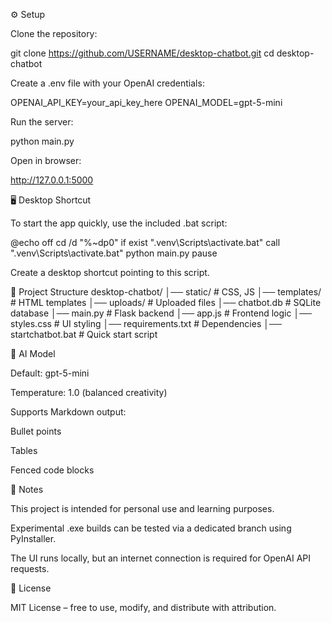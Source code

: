 ⚙️ Setup

Clone the repository:

git clone https://github.com/USERNAME/desktop-chatbot.git
cd desktop-chatbot


Create a .env file with your OpenAI credentials:

OPENAI_API_KEY=your_api_key_here
OPENAI_MODEL=gpt-5-mini


Run the server:

python main.py


Open in browser:

http://127.0.0.1:5000

🖥 Desktop Shortcut

To start the app quickly, use the included .bat script:

@echo off
cd /d "%~dp0"
if exist ".venv\Scripts\activate.bat" call ".venv\Scripts\activate.bat"
python main.py
pause


Create a desktop shortcut pointing to this script.

📂 Project Structure
desktop-chatbot/
│── static/          # CSS, JS
│── templates/       # HTML templates
│── uploads/         # Uploaded files
│── chatbot.db       # SQLite database
│── main.py          # Flask backend
│── app.js           # Frontend logic
│── styles.css       # UI styling
│── requirements.txt # Dependencies
│── startchatbot.bat # Quick start script

🤖 AI Model

Default: gpt-5-mini

Temperature: 1.0 (balanced creativity)

Supports Markdown output:

Bullet points

Tables

Fenced code blocks

📌 Notes

This project is intended for personal use and learning purposes.

Experimental .exe builds can be tested via a dedicated branch using PyInstaller.

The UI runs locally, but an internet connection is required for OpenAI API requests.

📜 License

MIT License – free to use, modify, and distribute with attribution.